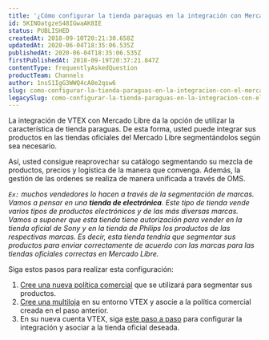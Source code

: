 ```yaml
---
title: '¿Cómo configurar la tienda paraguas en la integración con Mercado Libre?'
id: 5KINOatgzeS48IGwaAK8IE
status: PUBLISHED
createdAt: 2018-09-10T20:21:30.658Z
updatedAt: 2020-06-04T18:35:06.535Z
publishedAt: 2020-06-04T18:35:06.535Z
firstPublishedAt: 2018-09-19T20:37:21.847Z
contentType: frequentlyAskedQuestion
productTeam: Channels
author: 1nsS1IgG3WWQ4cA8e2qsw6
slug: como-configurar-la-tienda-paraguas-en-la-integracion-con-el-mercado-libre
legacySlug: como-configurar-la-tienda-paraguas-en-la-integracion-con-el-mercado-libre
---
```


La integración de VTEX con Mercado Libre da la opción de utilizar la característica de tienda paraguas. De esta forma, usted puede integrar sus productos en las tiendas oficiales del Mercado Libre segmentándolos según sea necesario.

Así, usted consigue reaprovechar su catálogo segmentando su mezcla de productos, precios y logística de la manera que convenga. Además, la gestión de las ordenes se realiza de manera unificada a través de OMS.

_`Ex:` muchos vendedores lo hacen a través de la segmentación de marcas. Vamos a pensar en una __tienda de electrónica__. Este tipo de tienda vende varios tipos de productos electrónicos y de las más diversas marcas. Vamos a suponer que esta tienda tiene autorización para vender en la tienda oficial de Sony y en la tienda de Philips los productos de las respectivas marcas. Es decir, esta tienda tendría que segmentar sus productos para enviar correctamente de acuerdo con las marcas para las tiendas oficiales correctas en Mercado Libre._

Siga estos pasos para realizar esta configuración:

1. [Cree una nueva política comercial](/es/faq/por-que-no-puedo-crear-una-nueva-politica-comercial) que se utilizará para segmentar sus productos.
2. [Cree una multiloja](/es/tutorial/como-crear-multiloja-multidominio) en su entorno VTEX y asocie a la política comercial creada en el paso anterior.
3. En su nueva cuenta VTEX, siga [este paso a paso](/es/tracks/configurar-integracion-con-mercado-libre) para configurar la integración y asociar a la tienda oficial deseada.


